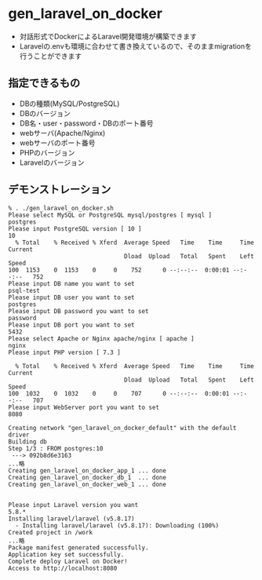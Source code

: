 # gen_laravel_on_docker
- 対話形式でDockerによるLaravel開発環境が構築できます
- Laravelの.envも環境に合わせて書き換えているので、そのままmigrationを行うことができます

## 指定できるもの
- DBの種類(MySQL/PostgreSQL)
- DBのバージョン
- DB名・user・password・DBのポート番号
- webサーバ(Apache/Nginx)
- webサーバのポート番号
- PHPのバージョン
- Laravelのバージョン

## デモンストレーション
```
% . ./gen_laravel_on_docker.sh
Please select MySQL or PostgreSQL mysql/postgres [ mysql ]
postgres
Please input PostgreSQL version [ 10 ]
10
  % Total    % Received % Xferd  Average Speed   Time    Time     Time  Current
                                 Dload  Upload   Total   Spent    Left  Speed
100  1153    0  1153    0     0    752      0 --:--:--  0:00:01 --:--:--   752
Please input DB name you want to set
psql-test
Please input DB user you want to set
postgres
Please input DB password you want to set
password
Please input DB port you want to set
5432
Please select Apache or Nginx apache/nginx [ apache ]
nginx
Please input PHP version [ 7.3 ]

  % Total    % Received % Xferd  Average Speed   Time    Time     Time  Current
                                 Dload  Upload   Total   Spent    Left  Speed
100  1032    0  1032    0     0    707      0 --:--:--  0:00:01 --:--:--   707
Please input WebServer port you want to set
8080

Creating network "gen_laravel_on_docker_default" with the default driver
Building db
Step 1/3 : FROM postgres:10
 ---> 092b8d6e3163
...略
Creating gen_laravel_on_docker_app_1 ... done
Creating gen_laravel_on_docker_db_1  ... done
Creating gen_laravel_on_docker_web_1 ... done


Please input Laravel version you want
5.8.*
Installing laravel/laravel (v5.8.17)
  - Installing laravel/laravel (v5.8.17): Downloading (100%)         
Created project in /work
...略
Package manifest generated successfully.
Application key set successfully.
Complete deploy Laravel on Docker!
Access to http://localhost:8080
```